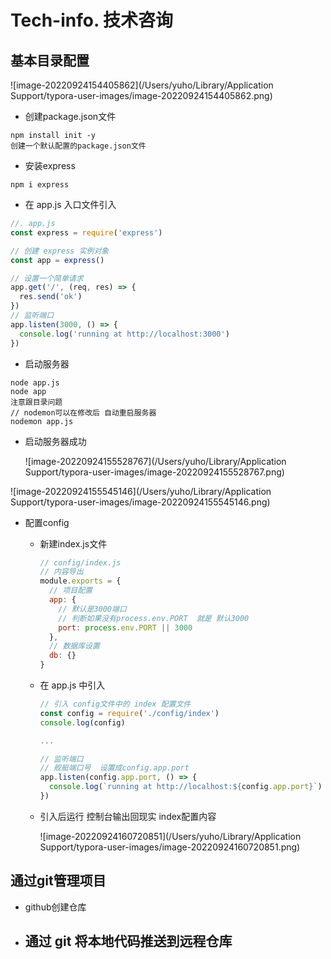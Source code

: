 # Tech-info. 技术咨询

## 基本目录配置

![image-20220924154405862](/Users/yuho/Library/Application Support/typora-user-images/image-20220924154405862.png)

- 创建package.json文件

```shell
npm install init -y
创建一个默认配置的package.json文件
```

- 安装express

```shell
npm i express
```

- 在 app.js 入口文件引入 

```js
//. app.js
const express = require('express')

// 创建 express 实例对象 
const app = express()

// 设置一个简单请求
app.get('/', (req, res) => {
  res.send('ok')
})
// 监听端口 
app.listen(3000, () => {
  console.log('running at http://localhost:3000')
})
```

- 启动服务器

```shell
node app.js 
node app
注意跟目录问题
// nodemon可以在修改后 自动重启服务器
nodemon app.js
```

- 启动服务器成功

  ![image-20220924155528767](/Users/yuho/Library/Application Support/typora-user-images/image-20220924155528767.png)

![image-20220924155545146](/Users/yuho/Library/Application Support/typora-user-images/image-20220924155545146.png)

- 配置config

  - 新建index.js文件

    ```js
    // config/index.js
    // 内容导出
    module.exports = {
      // 项目配置
      app: {
        // 默认是3000端口 
        // 判断如果没有process.env.PORT  就是 默认3000
        port: process.env.PORT || 3000
      },
      // 数据库设置 
      db: {}
    }
    ```

  - 在 app.js 中引入

    ```js
    // 引入 config文件中的 index 配置文件
    const config = require('./config/index')
    console.log(config)
    
    ...
    
    // 监听端口 
    // 舰艇端口号  设置成config.app.port 
    app.listen(config.app.port, () => {
      console.log(`running at http://localhost:${config.app.port}`)
    })
    ```

  - 引入后运行 控制台输出回现实 index配置内容

    ![image-20220924160720851](/Users/yuho/Library/Application Support/typora-user-images/image-20220924160720851.png)

## 通过git管理项目

- github创建仓库
- 通过 git 将本地代码推送到远程仓库
  - 